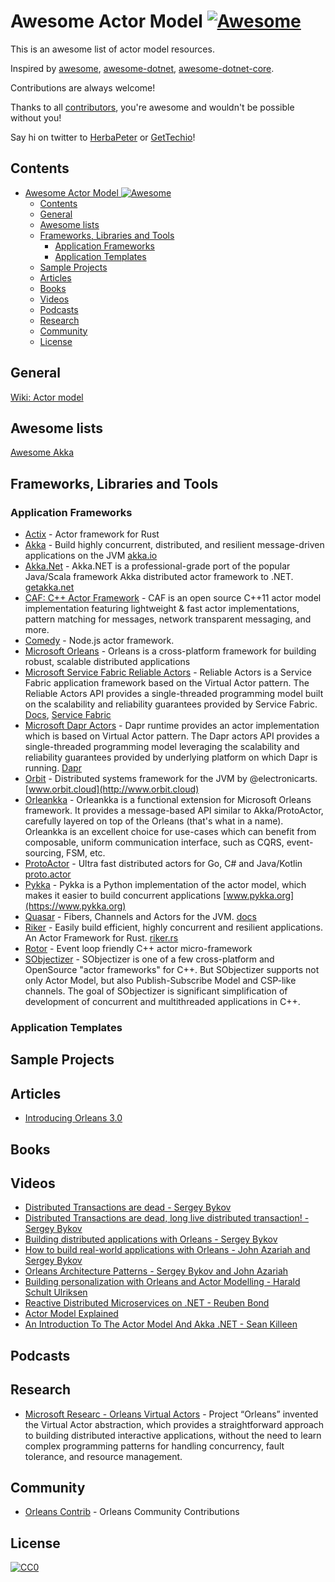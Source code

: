 # Awesome Actor Model [![Awesome](https://cdn.rawgit.com/sindresorhus/awesome/d7305f38d29fed78fa85652e3a63e154dd8e8829/media/badge.svg)](https://github.com/sindresorhus/awesome)

This is an awesome list of actor model resources.

Inspired by [awesome](https://github.com/sindresorhus/awesome), [awesome-dotnet](https://github.com/quozd/awesome-dotnet), [awesome-dotnet-core](https://github.com/thangchung/awesome-dotnet-core).

Contributions are always welcome!

Thanks to all [contributors](https://github.com/GetTech-io/awesome-actor/graphs/contributors), you're awesome and wouldn't be possible without you!

Say hi on twitter to [HerbaPeter](https://twitter.com/HerbaPeter) or [GetTechio](https://twitter.com/GetTechio)!

## Contents

- [Awesome Actor Model ![Awesome](https://github.com/sindresorhus/awesome)](#awesome-actor-model-awesomehttpsgithubcomsindresorhusawesome)
  - [Contents](#contents)
  - [General](#general)
  - [Awesome lists](#awesome-lists)
  - [Frameworks, Libraries and Tools](#frameworks-libraries-and-tools)
    - [Application Frameworks](#application-frameworks)
    - [Application Templates](#application-templates)
  - [Sample Projects](#sample-projects)
  - [Articles](#articles)
  - [Books](#books)
  - [Videos](#videos)
  - [Podcasts](#podcasts)
  - [Research](#research)
  - [Community](#community)
  - [License](#license)

## General

[Wiki: Actor model](https://en.wikipedia.org/wiki/Actor_model)

## Awesome lists

[Awesome Akka](https://github.com/homerquan/awesome-akka)

## Frameworks, Libraries and Tools

### Application Frameworks

- [Actix](https://github.com/actix/actix) - Actor framework for Rust
- [Akka](https://github.com/akka/akka) - Build highly concurrent, distributed, and resilient message-driven applications on the JVM [akka.io](https://akka.io)  
- [Akka.Net](https://github.com/akkadotnet/akka.net) - Akka.NET is a professional-grade port of the popular Java/Scala framework Akka distributed actor framework to .NET. [getakka.net](https://getakka.net/)  
- [CAF: C++ Actor Framework](https://github.com/actor-framework/actor-framework) - CAF is an open source C++11 actor model implementation featuring lightweight & fast actor implementations, pattern matching for messages, network transparent messaging, and more.  
- [Comedy](https://github.com/untu/comedy) - Node.js actor framework.
- [Microsoft Orleans](https://github.com/dotnet/orleans) - Orleans is a cross-platform framework for building robust, scalable distributed applications  
- [Microsoft Service Fabric Reliable Actors](https://github.com/microsoft/service-fabric-services-and-actors-dotnet) - Reliable Actors is a Service Fabric application framework based on the Virtual Actor pattern. The Reliable Actors API provides a single-threaded programming model built on the scalability and reliability guarantees provided by Service Fabric. [Docs](https://docs.microsoft.com/en-us/azure/service-fabric/service-fabric-reliable-actors-introduction), [Service Fabric](https://docs.microsoft.com/en-us/azure/service-fabric/service-fabric-reliable-actors-introduction)  
- [Microsoft Dapr Actors](https://github.com/dapr/docs/blob/master/concepts/actor/actor_overview.md) - Dapr runtime provides an actor implementation which is based on Virtual Actor pattern. The Dapr actors API provides a single-threaded programming model leveraging the scalability and reliability guarantees provided by underlying platform on which Dapr is running. [Dapr](https://github.com/dapr/dapr)  
- [Orbit](https://github.com/orbit/orbit) - Distributed systems framework for the JVM by @electronicarts. [www.orbit.cloud](http://www.orbit.cloud)  
- [Orleankka](https://github.com/OrleansContrib/Orleankka) - Orleankka is a functional extension for Microsoft Orleans framework. It provides a message-based API similar to Akka/ProtoActor, carefully layered on top of the Orleans (that's what in a name). Orleankka is an excellent choice for use-cases which can benefit from composable, uniform communication interface, such as CQRS, event-sourcing, FSM, etc.    
- [ProtoActor](https://github.com/AsynkronIT) - Ultra fast distributed actors for Go, C# and Java/Kotlin [proto.actor](http://proto.actor)  
- [Pykka](https://github.com/jodal/pykka) - Pykka is a Python implementation of the actor model, which makes it easier to build concurrent applications [www.pykka.org](https://www.pykka.org)  
- [Quasar](https://github.com/puniverse/quasar) - Fibers, Channels and Actors for the JVM. [docs](http://docs.paralleluniverse.co/quasar/)  
- [Riker](https://github.com/riker-rs/riker/) - Easily build efficient, highly concurrent and resilient applications. An Actor Framework for Rust. [riker.rs](https://riker.rs)  
- [Rotor](https://github.com/basiliscos/cpp-rotor) - Event loop friendly C++ actor micro-framework  
- [SObjectizer](https://github.com/Stiffstream/sobjectizer) - SObjectizer is one of a few cross-platform and OpenSource "actor frameworks" for C++. But SObjectizer supports not only Actor Model, but also Publish-Subscribe Model and CSP-like channels. The goal of SObjectizer is significant simplification of development of concurrent and multithreaded applications in C++.  

### Application Templates

## Sample Projects

## Articles

- [Introducing Orleans 3.0](https://devblogs.microsoft.com/dotnet/orleans-3-0/)

## Books

## Videos

- [Distributed Transactions are dead - Sergey Bykov](https://www.youtube.com/watch?v=epOLEdaPSLQ)  
- [Distributed Transactions are dead, long live distributed transaction! - Sergey Bykov](https://www.youtube.com/watch?v=8A5bRdyZXJw)  
- [Building distributed applications with Orleans - Sergey Bykov](https://www.youtube.com/watch?v=rlfnmyTEujA)  
- [How to build real-world applications with Orleans - John Azariah and Sergey Bykov](https://www.youtube.com/watch?v=7OVU9Mqqzgs)  
- [Orleans Architecture Patterns - Sergey Bykov and John Azariah](https://www.youtube.com/watch?v=dxwkYp4Fg3g)  
- [Building personalization with Orleans and Actor Modelling - Harald Schult Ulriksen](https://www.youtube.com/watch?v=3NT7uMV8GhQ)
- [Reactive Distributed Microservices on .NET - Reuben Bond](https://www.youtube.com/watch?v=Cj_jUHCXE3U)  
- [Actor Model Explained](https://www.youtube.com/watch?v=ELwEdb_pD0k)  
- [An Introduction To The Actor Model And Akka .NET - Sean Killeen](https://www.youtube.com/watch?v=4Afz-cdL7HU)  

## Podcasts

## Research

- [Microsoft Researc - Orleans Virtual Actors](https://www.microsoft.com/en-us/research/project/orleans-virtual-actors/) - Project “Orleans” invented the Virtual Actor abstraction, which provides a straightforward approach to building distributed interactive applications, without the need to learn complex programming patterns for handling concurrency, fault tolerance, and resource management.    

## Community

- [Orleans Contrib](https://github.com/OrleansContrib/) - Orleans Community Contributions  

## License

[![CC0](http://mirrors.creativecommons.org/presskit/buttons/88x31/svg/cc-zero.svg)](https://creativecommons.org/publicdomain/zero/1.0/)  